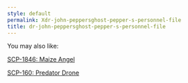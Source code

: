 ```yaml
---
style: default
permalink: Xdr-john-peppersghost-pepper-s-personnel-file
title: dr-john-peppersghost-pepper-s-personnel-file
---
```

You may also like:

[SCP-1846: Maize Angel](http://scp-wiki.net/scp-1846)

[SCP-160: Predator Drone](http://scp-wiki.net/scp-160)
